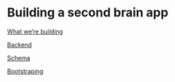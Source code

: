 # Building a second brain app

[What we’re building](Building%20a%20second%20brain%20app%201da02d8481be8011a965d480033551f3/What%20we%E2%80%99re%20building%201da02d8481be81a4aff4ec4c8cb15f78.md)

[Backend](Building%20a%20second%20brain%20app%201da02d8481be8011a965d480033551f3/Backend%201da02d8481be818dafdee84aacf5a2ab.md)

[Schema](Building%20a%20second%20brain%20app%201da02d8481be8011a965d480033551f3/Schema%201da02d8481be8161aca7c02a5975e094.md)

[Bootstraping](Building%20a%20second%20brain%20app%201da02d8481be8011a965d480033551f3/Bootstraping%201da02d8481be81c0bdd3e20058fe6ea6.md)
